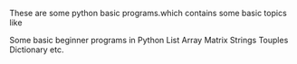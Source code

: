 These are some python basic programs.which contains some basic topics like

Some basic beginner programs in Python
List
Array
Matrix
Strings
Touples
Dictionary etc.
